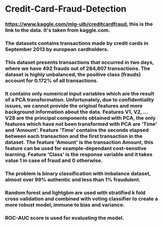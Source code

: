 # Credit-Card-Fraud-Detection
### https://www.kaggle.com/mlg-ulb/creditcardfraud, this is the link to the data. It's taken from kaggle.com.
### The datasets contains transactions made by credit cards in September 2013 by european cardholders.
### This dataset presents transactions that occurred in two days, where we have 492 frauds out of 284,807 transactions. The dataset is highly unbalanced, the positive class (frauds) account for 0.172% of all transactions.
### It contains only numerical input variables which are the result of a PCA transformation. Unfortunately, due to confidentiality issues, we cannot provide the original features and more background information about the data. Features V1, V2, … V28 are the principal components obtained with PCA, the only features which have not been transformed with PCA are 'Time' and 'Amount'. Feature 'Time' contains the seconds elapsed between each transaction and the first transaction in the dataset. The feature 'Amount' is the transaction Amount, this feature can be used for example-dependant cost-senstive learning. Feature 'Class' is the response variable and it takes value 1 in case of fraud and 0 otherwise.
### The problem is binary classification with imbalance dataset, almost over 99% authentic and less than 1% fraudulent.
### Random forest and lightgbm are used with stratified k fold cross validation and combined with voting classifier to create a more robust model, immune to bias and variance.
### ROC-AUC score is used for evaluating the model.
